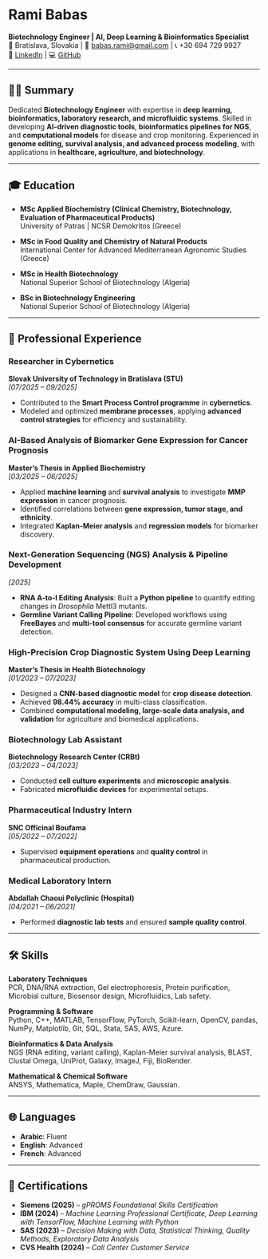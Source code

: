 # Rami Babas  
**Biotechnology Engineer | AI, Deep Learning & Bioinformatics Specialist**  
📍 Bratislava, Slovakia | 📧 babas.rami@gmail.com | 📞 +30 694 729 9927  
🔗 [LinkedIn](https://linkedin.com/in/ramibabas) | 💻 [GitHub](https://babasrami.github.io/portfolio/)  

---

## 👨‍🔬 Summary  
Dedicated **Biotechnology Engineer** with expertise in **deep learning, bioinformatics, laboratory research, and microfluidic systems**. Skilled in developing **AI-driven diagnostic tools**, **bioinformatics pipelines for NGS**, and **computational models** for disease and crop monitoring. Experienced in **genome editing, survival analysis, and advanced process modeling**, with applications in **healthcare, agriculture, and biotechnology**.  

---

## 🎓 Education  
- **MSc Applied Biochemistry (Clinical Chemistry, Biotechnology, Evaluation of Pharmaceutical Products)**  
  University of Patras | NCSR Demokritos (Greece)  

- **MSc in Food Quality and Chemistry of Natural Products**  
  International Center for Advanced Mediterranean Agronomic Studies (Greece)  

- **MSc in Health Biotechnology**  
  National Superior School of Biotechnology (Algeria)  

- **BSc in Biotechnology Engineering**  
  National Superior School of Biotechnology (Algeria)  

---

## 💼 Professional Experience  

### **Researcher in Cybernetics**  
**Slovak University of Technology in Bratislava (STU)**  
*[07/2025 – 09/2025]*  
- Contributed to the **Smart Process Control programme** in **cybernetics**.  
- Modeled and optimized **membrane processes**, applying **advanced control strategies** for efficiency and sustainability.  

### **AI-Based Analysis of Biomarker Gene Expression for Cancer Prognosis**  
**Master’s Thesis in Applied Biochemistry**  
*[03/2025 – 06/2025]*  
- Applied **machine learning** and **survival analysis** to investigate **MMP expression** in cancer prognosis.  
- Identified correlations between **gene expression, tumor stage, and ethnicity**.  
- Integrated **Kaplan-Meier analysis** and **regression models** for biomarker discovery.  

### **Next-Generation Sequencing (NGS) Analysis & Pipeline Development**  
*[2025]*  
- **RNA A-to-I Editing Analysis**: Built a **Python pipeline** to quantify editing changes in *Drosophila* Mettl3 mutants.  
- **Germline Variant Calling Pipeline**: Developed workflows using **FreeBayes** and **multi-tool consensus** for accurate germline variant detection.  

### **High-Precision Crop Diagnostic System Using Deep Learning**  
**Master’s Thesis in Health Biotechnology**  
*[01/2023 – 07/2023]*  
- Designed a **CNN-based diagnostic model** for **crop disease detection**.  
- Achieved **98.44% accuracy** in multi-class classification.  
- Combined **computational modeling, large-scale data analysis, and validation** for agriculture and biomedical applications.  

### **Biotechnology Lab Assistant**  
**Biotechnology Research Center (CRBt)**  
*[03/2023 – 04/2023]*  
- Conducted **cell culture experiments** and **microscopic analysis**.  
- Fabricated **microfluidic devices** for experimental setups.  

### **Pharmaceutical Industry Intern**  
**SNC Officinal Boufama**  
*[05/2022 – 07/2022]*  
- Supervised **equipment operations** and **quality control** in pharmaceutical production.  

### **Medical Laboratory Intern**  
**Abdallah Chaoui Polyclinic (Hospital)**  
*[04/2021 – 06/2021]*  
- Performed **diagnostic lab tests** and ensured **sample quality control**.  

---

## 🛠️ Skills  

**Laboratory Techniques**  
PCR, DNA/RNA extraction, Gel electrophoresis, Protein purification, Microbial culture, Biosensor design, Microfluidics, Lab safety.  

**Programming & Software**  
Python, C++, MATLAB, TensorFlow, PyTorch, Scikit-learn, OpenCV, pandas, NumPy, Matplotlib, Git, SQL, Stata, SAS, AWS, Azure.  

**Bioinformatics & Data Analysis**  
NGS (RNA editing, variant calling), Kaplan-Meier survival analysis, BLAST, Clustal Omega, UniProt, Galaxy, ImageJ, Fiji, BioRender.  

**Mathematical & Chemical Software**  
ANSYS, Mathematica, Maple, ChemDraw, Gaussian.  

---

## 🌐 Languages  
- **Arabic**: Fluent  
- **English**: Advanced  
- **French**: Advanced  

---

## 📜 Certifications  
- **Siemens (2025)** – *gPROMS Foundational Skills Certification*  
- **IBM (2024)** – *Machine Learning Professional Certificate, Deep Learning with TensorFlow, Machine Learning with Python*  
- **SAS (2023)** – *Decision Making with Data, Statistical Thinking, Quality Methods, Exploratory Data Analysis*  
- **CVS Health (2024)** – *Call Center Customer Service*  
